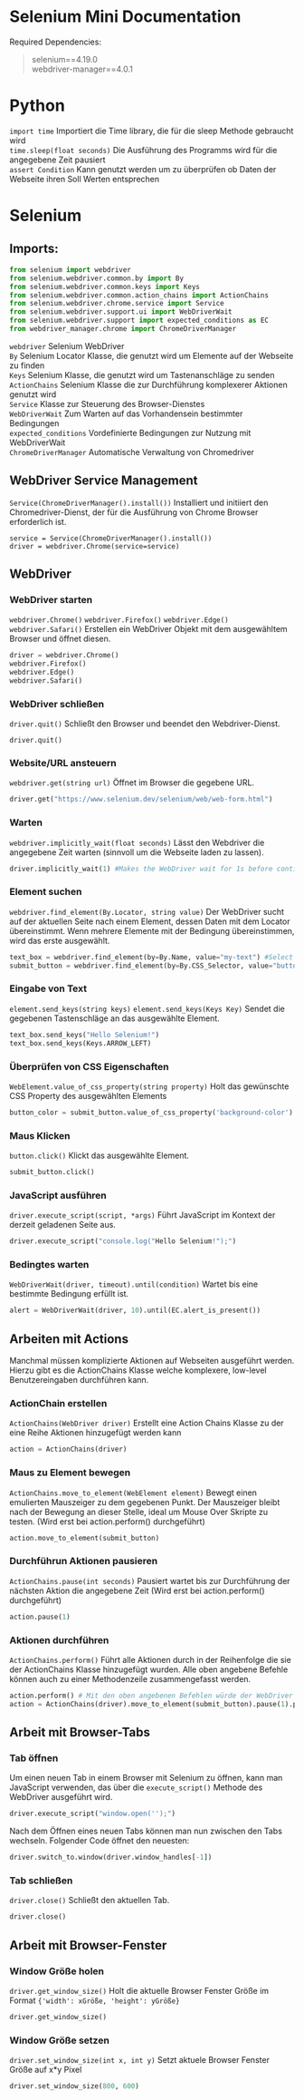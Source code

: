 # Selenium Mini Documentation

Required Dependencies:  
>selenium==4.19.0  
>webdriver-manager==4.0.1


# Python
`import time` Importiert die Time library, die für die sleep Methode gebraucht wird  
`time.sleep(float seconds)` Die Ausführung des Programms wird für die angegebene Zeit pausiert  
`assert Condition` Kann genutzt werden um zu überprüfen ob Daten der Webseite ihren Soll Werten entsprechen

# Selenium

## Imports:
```python
from selenium import webdriver
from selenium.webdriver.common.by import By
from selenium.webdriver.common.keys import Keys
from selenium.webdriver.common.action_chains import ActionChains
from selenium.webdriver.chrome.service import Service
from selenium.webdriver.support.ui import WebDriverWait
from selenium.webdriver.support import expected_conditions as EC
from webdriver_manager.chrome import ChromeDriverManager
```

`webdriver`  Selenium WebDriver  
`By` Selenium Locator Klasse, die genutzt wird um Elemente auf der Webseite zu finden    
`Keys` Selenium Klasse, die genutzt wird um Tastenanschläge zu senden\
`ActionChains` Selenium Klasse die zur Durchführung komplexerer Aktionen genutzt wird\
`Service` Klasse zur Steuerung des Browser-Dienstes  
`WebDriverWait` Zum Warten auf das Vorhandensein bestimmter Bedingungen  
`expected_conditions` Vordefinierte Bedingungen zur Nutzung mit WebDriverWait  
`ChromeDriverManager` Automatische Verwaltung von Chromedriver


## WebDriver Service Management

`Service(ChromeDriverManager().install())` Installiert und initiiert den Chromedriver-Dienst, der für die Ausführung von Chrome Browser erforderlich ist.

```
service = Service(ChromeDriverManager().install())
driver = webdriver.Chrome(service=service)
```

## WebDriver

### WebDriver starten
`webdriver.Chrome()` `webdriver.Firefox()` `webdriver.Edge()` `webdriver.Safari()` Erstellen ein WebDriver Objekt mit dem ausgewähltem Browser und öffnet diesen.

```python
driver = webdriver.Chrome()
webdriver.Firefox()
webdriver.Edge()
webdriver.Safari()
```

### WebDriver schließen
`driver.quit()` Schließt den Browser und beendet den Webdriver-Dienst.
```
driver.quit()
```

### Website/URL ansteuern
`webdriver.get(string url)` Öffnet im Browser die gegebene URL.
```python
driver.get("https://www.selenium.dev/selenium/web/web-form.html")
```

### Warten
`webdriver.implicitly_wait(float seconds)` Lässt den Webdriver die angegebene Zeit warten (sinnvoll um die Webseite laden zu lassen).
```python
driver.implicitly_wait(1) #Makes the WebDriver wait for 1s before continuing
```

### Element suchen
`webdriver.find_element(By.Locator, string value)` Der WebDriver sucht auf der aktuellen Seite nach einem Element, dessen Daten mit dem Locator übereinstimmt. Wenn mehrere Elemente mit der Bedingung übereinstimmen, wird das erste ausgewählt.
```python
text_box = webdriver.find_element(by=By.Name, value="my-text") #Select the element with the Name "my-text"
submit_button = webdriver.find_element(by=By.CSS_Selector, value="button") #Selects the first button element
```

### Eingabe von Text
`element.send_keys(string keys)` `element.send_keys(Keys Key)` Sendet die gegebenen Tastenschläge an das ausgewählte Element.
```python
text_box.send_keys("Hello Selenium!")
text_box.send_keys(Keys.ARROW_LEFT)
```

### Überprüfen von CSS Eigenschaften
`WebElement.value_of_css_property(string property)` Holt das gewünschte CSS Property des ausgewählten Elements
```python
button_color = submit_button.value_of_css_property('background-color')
```

### Maus Klicken
`button.click()` Klickt das ausgewählte Element.
```python
submit_button.click()
```

### JavaScript ausführen
`driver.execute_script(script, *args)` Führt JavaScript im Kontext der derzeit geladenen Seite aus.
```python
driver.execute_script("console.log("Hello Selenium!");")
```

### Bedingtes warten
`WebDriverWait(driver, timeout).until(condition)` Wartet bis eine bestimmte Bedingung erfüllt ist.

```python
alert = WebDriverWait(driver, 10).until(EC.alert_is_present())
``` 

## Arbeiten mit Actions
Manchmal müssen komplizierte Aktionen auf Webseiten ausgeführt werden. Hierzu gibt es die ActionChains Klasse welche komplexere, low-level Benutzereingaben durchführen kann.
### ActionChain erstellen
`ActionChains(WebDriver driver)` Erstellt eine Action Chains Klasse zu der eine Reihe Aktionen hinzugefügt werden kann
```python
action = ActionChains(driver)
```
### Maus zu Element bewegen
`ActionChains.move_to_element(WebElement element)` Bewegt einen emulierten Mauszeiger zu dem gegebenen Punkt. Der Mauszeiger bleibt nach der Bewegung an dieser Stelle, ideal um Mouse Over Skripte zu testen. (Wird erst bei action.perform() durchgeführt)
```python
action.move_to_element(submit_button)
```
### Durchführun Aktionen pausieren
`ActionChains.pause(int seconds)` Pausiert wartet bis zur Durchführung der nächsten Aktion die angegebene Zeit (Wird erst bei action.perform() durchgeführt)
```python
action.pause(1)
```

### Aktionen durchführen
`ActionChains.perform()` Führt alle Aktionen durch in der Reihenfolge die sie der ActionChains Klasse hinzugefügt wurden. Alle oben angebene Befehle können auch zu einer Methodenzeile zusammengefasst werden.
```python
action.perform() # Mit den oben angebenen Befehlen würde der WebDriver den virtuellen Mauszeiger zum submit_button bewegen und dann eine Sekunde warten
action = ActionChains(driver).move_to_element(submit_button).pause(1).perform() #Das geht auch in einer Zeile
```

## Arbeit mit Browser-Tabs

### Tab öffnen
Um einen neuen Tab in einem Browser mit Selenium zu öffnen, kann man JavaScript verwenden, das über die `execute_script()` Methode des WebDriver ausgeführt wird.

```python
driver.execute_script("window.open('');")
```

Nach dem Öffnen eines neuen Tabs können man nun zwischen den Tabs wechseln. Folgender Code öffnet den neuesten:
```python
driver.switch_to.window(driver.window_handles[-1])
```

### Tab schließen
`driver.close()` Schließt den aktuellen Tab.
```python
driver.close()
```

## Arbeit mit Browser-Fenster

### Window Größe holen
`driver.get_window_size()` Holt die aktuelle Browser Fenster Größe im Format `{'width': xGröße, 'height': yGröße}`
```python
driver.get_window_size()
```

### Window Größe setzen
`driver.set_window_size(int x, int y)` Setzt aktuele Browser Fenster Größe auf x*y Pixel
```python
driver.set_window_size(800, 600)
```
